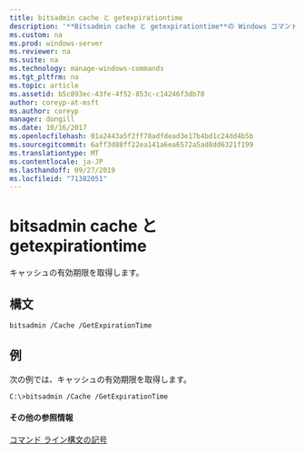 ```yaml
---
title: bitsadmin cache と getexpirationtime
description: '**Bitsadmin cache と getexpirationtime**の Windows コマンドに関するトピックでは、キャッシュの有効期限を取得します。'
ms.custom: na
ms.prod: windows-server
ms.reviewer: na
ms.suite: na
ms.technology: manage-windows-commands
ms.tgt_pltfrm: na
ms.topic: article
ms.assetid: b5c893ec-43fe-4f52-853c-c14246f3db70
author: coreyp-at-msft
ms.author: coreyp
manager: dongill
ms.date: 10/16/2017
ms.openlocfilehash: 01a2443a5f2ff78adfdead3e17b4bd1c24dd4b5b
ms.sourcegitcommit: 6aff3d88ff22ea141a6ea6572a5ad8dd6321f199
ms.translationtype: MT
ms.contentlocale: ja-JP
ms.lasthandoff: 09/27/2019
ms.locfileid: "71382051"
---
```

# <a name="bitsadmin-cache-and-getexpirationtime"></a>bitsadmin cache と getexpirationtime



キャッシュの有効期限を取得します。

## <a name="syntax"></a>構文

```
bitsadmin /Cache /GetExpirationTime 
```

## <a name="BKMK_examples"></a>例

次の例では、キャッシュの有効期限を取得します。
```
C:\>bitsadmin /Cache /GetExpirationTime
```

#### <a name="additional-references"></a>その他の参照情報

[コマンド ライン構文の記号](command-line-syntax-key.md)